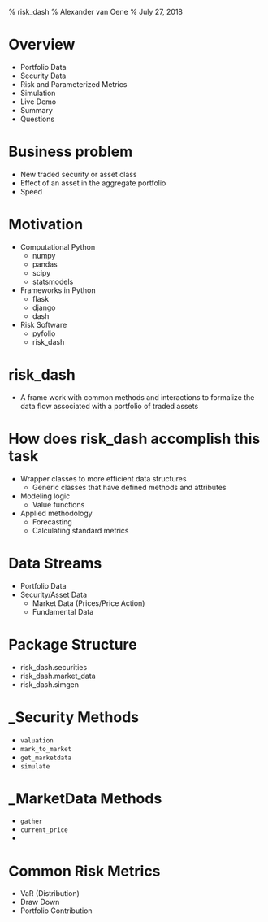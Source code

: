 % risk_dash
% Alexander van Oene
% July 27, 2018

# Overview

- Portfolio Data
- Security Data
- Risk and Parameterized Metrics
- Simulation
- Live Demo
- Summary
- Questions

# Business problem

- New traded security or asset class
- Effect of an asset in the aggregate portfolio
- Speed

# Motivation

- Computational Python
    - numpy
    - pandas
    - scipy
    - statsmodels
- Frameworks in Python
    - flask
    - django
    - dash
- Risk Software
    - pyfolio
    - risk_dash

# risk_dash

- A frame work with common methods and interactions to formalize the data flow associated with a portfolio of traded assets

# How does risk_dash accomplish this task

- Wrapper classes to more efficient data structures
    - Generic classes that have defined methods and attributes
- Modeling logic
    - Value functions
- Applied methodology
    - Forecasting
    - Calculating standard metrics

# Data Streams

- Portfolio Data
- Security/Asset Data
    - Market Data (Prices/Price Action)
    - Fundamental Data

# Package Structure

- risk_dash.securities
- risk_dash.market_data
- risk_dash.simgen

# _Security Methods

- `valuation`
- `mark_to_market`
- `get_marketdata`
- `simulate`

# _MarketData Methods

- `gather`
- `current_price`
-

# Common Risk Metrics

- VaR (Distribution)
- Draw Down
- Portfolio Contribution
